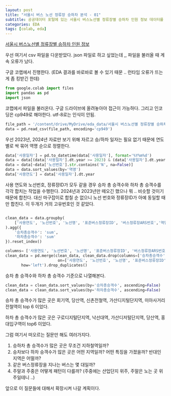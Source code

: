 ```yaml
---
layout: post
title: "서울시 버스 노선 정류장 승하차 분석 - 01"
subtitle: 공공데이터 포털에 있는 서울시 버스노선별 정류장별 승하차 인원 정보 데이터를 이용해서 EDA하기 위한 기초 작업을 해보자.  
categories: EDA
tags: [colab, eda]
---
```



[서울시 버스노선별 정류장별 승하차 인원 정보](https://data.seoul.go.kr/dataList/OA-12912/S/1/datasetView.do)

우선 여기서 csv 파일을 다운받았다. 
json 파일로 하고 싶었는데 ,, 파일을 불러올 때 계속 오류가 났다. 

구글 코랩에서 진행한다. (EDA 결과를 바로바로 볼 수 있기 때문 .. 런타임 오류가 뜨는게 좀 킹받긴 한데) 

```python
from google.colab import files
import pandas as pd
import json
```

코랩에서 파일을 불러온다. 구글 드라이브에 올려놓아야 접근이 가능하다. 그리고 인코딩은 cp949로 해야한다. utf-8로는 인식이 안됨. 

```python
file_path = '/content/drive/MyDrive/eda_data/서울시 버스노선별 정류장별 승하차 인원 정보.csv'
data = pd.read_csv(file_path, encoding='cp949')
```

우선 2023년, 2024년 자료만 보기 위해 자르고 승/하차 일자는 필요 없기 때문에 연도별로 싹 묶어 역명 순으로 정렬한다. 

```python
data['사용일자'] = pd.to_datetime(data['사용일자'], format='%Y%m%d')
data = data[(data['사용일자'].dt.year >= 2023) & (data['사용일자'].dt.year <= 2024)]
data = data[~data['노선번호'].str.contains('N', na=False)]
data = data.sort_values(by='역명')
data['사용연도'] = data['사용일자'].dt.year
```

사용 연도와 노선번호, 정류장ID가 모두 같을 경우 승차 총 승객수와 하차 총 승객수를 각각 합치는 작업을 수행한다. 2024년과 2023년만 떼오긴 했으나 뭐 .. 비슷할 것이기 때문에 합친다. 대신 마구잡이로 합칠 순 없으니 노선 번호와 정류장ID가 아예 동일할 때만 합친다. 이 두개가 거의 고유번호인 것 같았다. 

```python

clean_data = data.groupby(
    ['사용연도', '노선번호', '노선명', '표준버스정류장ID', '버스정류장ARS번호','역명']
).agg({
    '승차총승객수': 'sum',
    '하차총승객수': 'sum'
}).reset_index()

columns= ['사용연도', '노선번호', '노선명', '표준버스정류장ID', '버스정류장ARS번호', '역명', '승차총승객수', '하차총승객수']
clean_data = pd.merge(clean_data, clean_data.drop(columns=['승차총승객수', '하차총승객수']), 
                       on=['사용연도', '노선번호', '노선명', '표준버스정류장ID', '버스정류장ARS번호', '역명'], 
       how='left').drop_duplicates()
```

승차 총 승객수와 하차 총 승객수 기준으로 나열해본다. 

```python
clean_data = clean_data.sort_values(by='승차총승객수', ascending=False)
clean_data = clean_data.sort_values(by='하차총승객수', ascending=False)
```

승차 총 승객수가 많은 곳은 회기역, 당산역, 신촌전철역, 가산디지털단지역, 미아사거리전철역이 top 6 이었다. 

하차 총 승객수가 많은 곳은 구로디지털단지역, 낙선대역, 가산디저털단지역, 당산역, 홍대입구역이 top6 이었다. 

그럼 여기서 떠오르는 질문만 해도 여러가지다. 

1. 승하차 총 승객수가 많은 곳은 무조건 지하철역일까? 
2. 승차보다 하차 승객수가 많은 곳은 어떤 지역일까? 어떤 특징을 가졌을까? 반대인 지역은 어떨까? 
3. 같은 버스정류장을 지나는 버스는 몇 대일까? 
4. 주말과 주중은 어떻게 패턴이 다를까? (주중에는 산업단지 위주, 주말은 노는 곳 위주일테니 ..)

앞으로 이 질문들에 대해서 확장시켜 나갈 계획이다. 